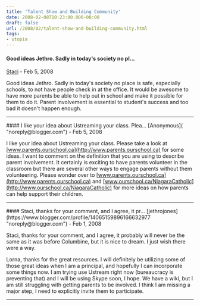 ```yaml
---
title: 'Talent Show and Building Community'
date: 2008-02-08T10:23:00.000-08:00
draft: false
url: /2008/02/talent-show-and-building-community.html
tags: 
- utopia
---
```


#### Good ideas Jethro. Sadly in today's society no pl...
[Staci](https://www.blogger.com/profile/14326959005431027129 "noreply@blogger.com") - <time datetime="2008-02-08T12:43:00.000-08:00">Feb 5, 2008</time>

Good ideas Jethro. Sadly in today's society no place is safe, especially schools, to not have people check in at the office. It would be awesome to have more parents be able to help out in school and make it possible for them to do it. Parent involvement is essential to student's success and too bad it doesn't happen enough.
<hr />
#### I like your idea about Ustreaming your class. Plea...
[Anonymous]( "noreply@blogger.com") - <time datetime="2008-02-08T17:23:00.000-08:00">Feb 5, 2008</time>

I like your idea about Ustreaming your class. Please take a look at [www.parents.ourschool.ca](http://www.parents.ourschool.ca) for some ideas. I want to comment on the definition that you are using to describe parent involvement. It certainly is exciting to have parents volunteer in the classroom but there are several other ways to engage parents without them volunteering. Please wonder over to [www.parents.ourschool.ca](http://www.parents.ourschool.ca) and [www.ourschool.ca/NiagaraCatholic](http://www.ourschool.ca/NiagaraCatholic) for more ideas on how parents can help support their children.
<hr />
#### Staci, thanks for your comment, and I agree, it pr...
[jethrojones](https://www.blogger.com/profile/14065159896166632977 "noreply@blogger.com") - <time datetime="2008-02-11T22:52:00.000-08:00">Feb 1, 2008</time>

Staci, thanks for your comment, and I agree, it probably will never be the same as it was before Columbine, but it is nice to dream. I just wish there were a way.  
  
Lorna, thanks for the great resources. I will definitely be utilizing some of those great ideas when I am a principal, and hopefully I can incorporate some things now. I am trying use Ustream right now (bureaucracy is preventing that) and I will be using Skype soon, I hope. We have a wiki, but I am still struggling with getting parents to be involved. I think I am missing a major step, I need to explicitly invite them to participate.
<hr />
